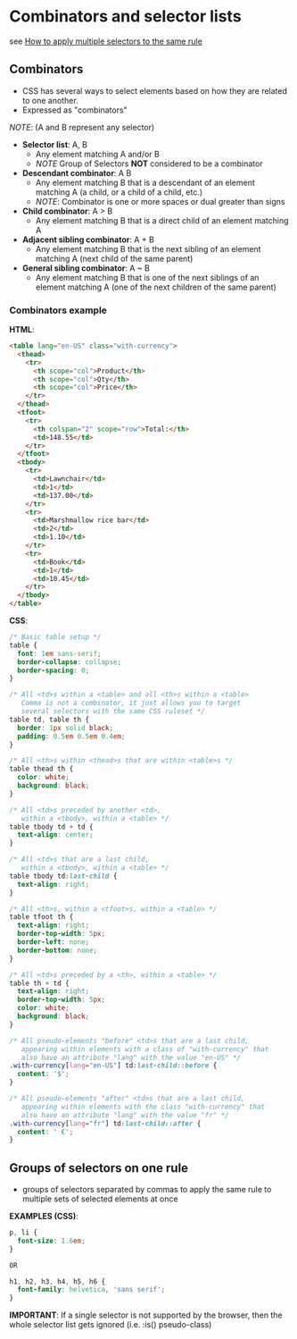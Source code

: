 # Combinators and selector lists

see [How to apply multiple selectors to the same rule](https://developer.mozilla.org/en-US/docs/Learn/CSS/Introduction_to_CSS/Combinators_and_multiple_selectors)

## Combinators

- CSS has several ways to select elements based on how they are related to one another.
- Expressed as "combinators"

*NOTE*: (A and B represent any selector)

- **Selector list**:  A, B
  - Any element matching A and/or B
  - *NOTE* Group of Selectors **NOT** considered to be a combinator
- **Descendant combinator**:  A B
  - Any element matching B that is a descendant of an element matching A (a child, or a child of a child, etc.)
  - *NOTE*: Combinator is one or more spaces or dual greater than signs
- **Child combinator**: A > B
  - Any element matching B that is a direct child of an element matching A
- **Adjacent sibling combinator**: A + B
  - Any element matching B that is the next sibling of an element matching A (next child of the same parent)
- **General sibling combinator**: A ~ B
  - Any element matching B that is one of the next siblings of an element matching A (one of the next children of the same parent)

### Combinators example

**HTML**:

```html
<table lang="en-US" class="with-currency">
  <thead>
    <tr>
      <th scope="col">Product</th>
      <th scope="col">Qty</th>
      <th scope="col">Price</th>
    </tr>
  </thead>
  <tfoot>
    <tr>
      <th colspan="2" scope="row">Total:</th>
      <td>148.55</td>
    </tr>
  </tfoot>
  <tbody>
    <tr>
      <td>Lawnchair</td>
      <td>1</td>
      <td>137.00</td>
    </tr>
    <tr>
      <td>Marshmallow rice bar</td>
      <td>2</td>
      <td>1.10</td>
    </tr>
    <tr>
      <td>Book</td>
      <td>1</td>
      <td>10.45</td>
    </tr>
  </tbody>
</table>
```

**CSS**:

```css
/* Basic table setup */
table {
  font: 1em sans-serif;
  border-collapse: collapse;
  border-spacing: 0;
}

/* All <td>s within a <table> and all <th>s within a <table>
   Comma is not a combinator, it just allows you to target
   several selectors with the same CSS ruleset */
table td, table th {
  border: 1px solid black;
  padding: 0.5em 0.5em 0.4em;
}

/* All <th>s within <thead>s that are within <table>s */
table thead th {
  color: white;
  background: black;
}

/* All <td>s preceded by another <td>,
   within a <tbody>, within a <table> */
table tbody td + td {
  text-align: center;
}

/* All <td>s that are a last child,
   within a <tbody>, within a <table> */
table tbody td:last-child {
  text-align: right;
}

/* All <th>s, within a <tfoot>s, within a <table> */
table tfoot th {
  text-align: right;
  border-top-width: 5px;
  border-left: none;
  border-bottom: none;
}

/* All <td>s preceded by a <th>, within a <table> */
table th + td {
  text-align: right;
  border-top-width: 5px;
  color: white;
  background: black;
}

/* All pseudo-elements "before" <td>s that are a last child,
   appearing within elements with a class of "with-currency" that
   also have an attribute "lang" with the value "en-US" */
.with-currency[lang="en-US"] td:last-child::before {
  content: '$';
}

/* All pseudo-elements "after" <td>s that are a last child,
   appearing within elements with the class "with-currency" that
   also have an attribute "lang" with the value "fr" */
.with-currency[lang="fr"] td:last-child::after {
  content: ' €';
}
```

## Groups of selectors on one rule

- groups of selectors separated by commas to apply the same rule to multiple sets of selected elements at once

**EXAMPLES (CSS)**:

```css
p, li {
  font-size: 1.6em;
}

OR

h1, h2, h3, h4, h5, h6 {
  font-family: helvetica, 'sans serif';
}
```

**IMPORTANT**:  If a single selector is not supported by the browser, then the whole selector list gets ignored (i.e. :is() pseudo-class)